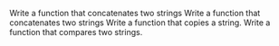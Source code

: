 Write a function that concatenates two strings 
 Write a function that concatenates two strings 
Write a function that copies a string. 
Write a function that compares two strings. 
